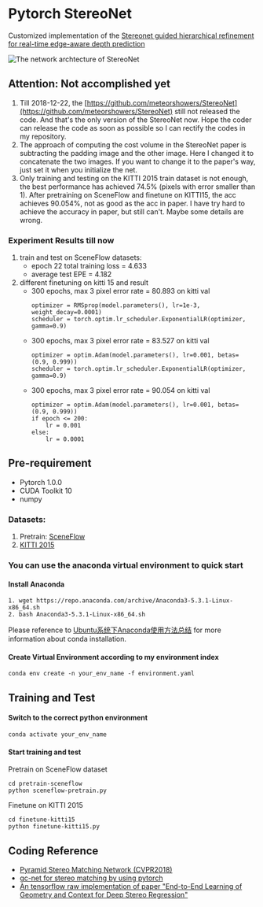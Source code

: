 # Pytorch StereoNet
Customized implementation of the [Stereonet guided hierarchical refinement for real-time edge-aware depth prediction](http://openaccess.thecvf.com/content_ECCV_2018/papers/Sameh_Khamis_StereoNet_Guided_Hierarchical_ECCV_2018_paper.pdf)

![The network archtecture of StereoNet](https://raw.githubusercontent.com/zhixuanli/StereoNet/master/stereo-net-structure.png)

## Attention: Not accomplished yet
1. Till 2018-12-22, the [https://github.com/meteorshowers/StereoNet](https://github.com/meteorshowers/StereoNet) still not released the code.
And that's the only version of the StereoNet now.
Hope the coder can release the code as soon as possible so I can rectify the codes in my repository. 
2. The approach of computing the cost volume in the StereoNet paper is subtracting the padding image and the other image. Here I changed it to concatenate the two images. If you want to change it to the paper's way, just set it when you initialize the net.
3. Only training and testing on the KITTI 2015 train dataset is not enough, the best performance has achieved 74.5% (pixels with error smaller than 1). After pretraining on SceneFlow and finetune on KITTI15, the acc achieves 90.054%, not as good as the acc in paper. I have try hard to achieve the accuracy in paper, but still can't. Maybe some details are wrong. 
 

### Experiment Results till now
1. train and test on SceneFlow datasets:
    + epoch 22 total training loss = 4.633
    + average test EPE = 4.182
2. different finetuning on kitti 15 and result
    + 300 epochs, max 3 pixel error rate = 80.893 on kitti val 
        ```
        optimizer = RMSprop(model.parameters(), lr=1e-3, weight_decay=0.0001)
        scheduler = torch.optim.lr_scheduler.ExponentialLR(optimizer, gamma=0.9)
        ```
    + 300 epochs, max 3 pixel error rate = 83.527 on kitti val 
        ```
        optimizer = optim.Adam(model.parameters(), lr=0.001, betas=(0.9, 0.999))
        scheduler = torch.optim.lr_scheduler.ExponentialLR(optimizer, gamma=0.9)
        ```
    + 300 epochs, max 3 pixel error rate = 90.054 on kitti val 
        ```
        optimizer = optim.Adam(model.parameters(), lr=0.001, betas=(0.9, 0.999))
        if epoch <= 200:
            lr = 0.001
        else:
            lr = 0.0001    
        ```

## Pre-requirement
+ Pytorch 1.0.0
+ CUDA Toolkit 10
+ numpy

### Datasets:
1. Pretrain: [SceneFlow](https://lmb.informatik.uni-freiburg.de/resources/datasets/SceneFlowDatasets.en.html)
2. [KITTI 2015](http://www.cvlibs.net/datasets/kitti/eval_scene_flow.php?benchmark=stereo)

### You can use the anaconda virtual environment to quick start

#### Install Anaconda
```
1. wget https://repo.anaconda.com/archive/Anaconda3-5.3.1-Linux-x86_64.sh
2. bash Anaconda3-5.3.1-Linux-x86_64.sh
```

Please reference to [Ubuntu系统下Anaconda使用方法总结](https://www.cnblogs.com/QingHuan/p/9987069.html) for more information about conda installation.

#### Create Virtual Environment according to my environment index 
```
conda env create -n your_env_name -f environment.yaml
```

## Training and Test
#### Switch to the correct python environment
```
conda activate your_env_name
```

#### Start training and test
Pretrain on SceneFlow dataset
```
cd pretrain-sceneflow
python sceneflow-pretrain.py
```

Finetune on KITTI 2015
```
cd finetune-kitti15
python finetune-kitti15.py
```

## Coding Reference
+ [Pyramid Stereo Matching Network (CVPR2018)](https://github.com/JiaRenChang/PSMNet)
+ [gc-net for stereo matching by using pytorch](https://github.com/zyf12389/GC-Net)
+ [An tensorflow raw implementation of paper "End-to-End Learning of Geometry and Context for Deep Stereo Regression"](https://github.com/liuruijin17/GCNet-tensorflow)
